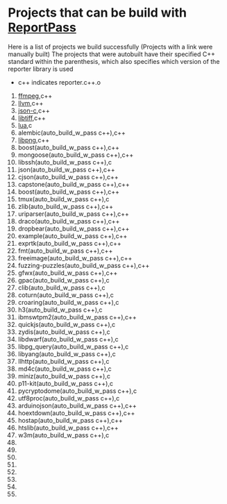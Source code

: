 # Projects that can be build with [ReportPass](https://github.com/SecurityLab-UCD/ReportFunctionExecutedPass/tree/60ed2c299a060c36afd644ba86d9613d9cca7c7b)

Here is a list of projects we build successfully (Projects with a link were manually built)
The projects that were autobuilt have their specified C++ standard within the parenthesis, which also specifies which version of the reporter library is used
* c++ indicates reporter.c++.o

1. [ffmpeg](https://github.com/SecurityLab-UCD/oss-fuzz/blob/8d65054c1e3b09409521d80ce1b382a096905a40/projects/ffmpeg/build_w_pass.sh),c++
2. [llvm](https://github.com/SecurityLab-UCD/oss-fuzz/blob/8d65054c1e3b09409521d80ce1b382a096905a40/projects/llvm/build_w_pass.sh),c++
3. [json-c](https://github.com/SecurityLab-UCD/oss-fuzz/blob/8d65054c1e3b09409521d80ce1b382a096905a40/projects/json-c/build_w_pass.sh),c++
4. [libtiff](https://github.com/SecurityLab-UCD/oss-fuzz/blob/8d65054c1e3b09409521d80ce1b382a096905a40/projects/libtiff/build_w_pass.sh),c++
5. [lua](https://github.com/SecurityLab-UCD/oss-fuzz/blob/8d65054c1e3b09409521d80ce1b382a096905a40/projects/lua/build_w_pass.sh),c
6. alembic(auto_build_w_pass c++),c++
7. [libpng](https://github.com/SecurityLab-UCD/oss-fuzz/blob/8d65054c1e3b09409521d80ce1b382a096905a40/projects/libpng/build_w_pass.sh),c++
8. boost(auto_build_w_pass c++),c++
9. mongoose(auto_build_w_pass c++),c++
10. libssh(auto_build_w_pass c++),c
11. json(auto_build_w_pass c++),c++
12. cjson(auto_build_w_pass c++),c++
13. capstone(auto_build_w_pass c++),c++
14. boost(auto_build_w_pass c++),c++
15. tmux(auto_build_w_pass c++),c
16. zlib(auto_build_w_pass c++),c++
17. uriparser(auto_build_w_pass c++),c++
18. draco(auto_build_w_pass c++),c++
19. dropbear(auto_build_w_pass c++),c++
20. example(auto_build_w_pass c++),c++
21. exprtk(auto_build_w_pass c++),c++
22. fmt(auto_build_w_pass c++),c++
23. freeimage(auto_build_w_pass c++),c++
24. fuzzing-puzzles(auto_build_w_pass c++),c++
25. gfwx(auto_build_w_pass c++),c++
26. gpac(auto_build_w_pass c++),c
27. clib(auto_build_w_pass c++),c
28. coturn(auto_build_w_pass c++),c
29. croaring(auto_build_w_pass c++),c
30. h3(auto_build_w_pass c++),c
31. ibmswtpm2(auto_build_w_pass c++),c++
32. quickjs(auto_build_w_pass c++),c
33. zydis(auto_build_w_pass c++),c
34. libdwarf(auto_build_w_pass c++),c
35. libpg_query(auto_build_w_pass c++),c
36. libyang(auto_build_w_pass c++),c
37. llhttp(auto_build_w_pass c++),c
38. md4c(auto_build_w_pass c++),c
39. miniz(auto_build_w_pass c++),c
40. p11-kit(auto_build_w_pass c++),c
41. pycryptodome(auto_build_w_pass c++),c
42. utf8proc(auto_build_w_pass c++),c
43. arduinojson(auto_build_w_pass c++),c++
44. hoextdown(auto_build_w_pass c++),c++
45. hostap(auto_build_w_pass c++),c++
46. htslib(auto_build_w_pass c++),c++
47. w3m(auto_build_w_pass c++),c
48. 
49. 
50. 
51. 
52. 
53. 
54. 
55. 
